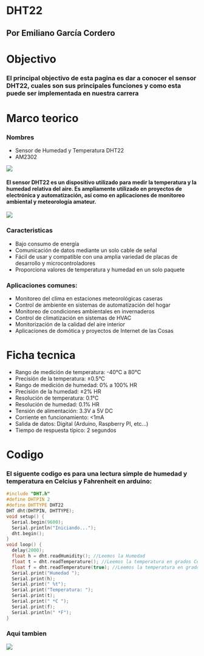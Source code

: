 # DHT22
## Por Emiliano García Cordero

# Objectivo
### El principal objectivo de esta pagina es dar a conocer el sensor DHT22, cuales son sus principales funciones y como esta puede ser implementada en nuestra carrera
# Marco teorico
### Nombres
* Sensor de Humedad y Temperatura DHT22
* AM2302

![](https://aelectronics.com.mx/2172-large_default/modulo-dht22.jpg)

#### El sensor DHT22 es un dispositivo utilizado para medir la temperatura y la humedad relativa del aire. Es ampliamente utilizado en proyectos de electrónica y automatización, así como en aplicaciones de monitoreo ambiental y meteorología amateur.

![](https://publicdomainvectors.org/photos/soil_sampling.png)

### Caracteristicas
* Bajo consumo de energía
* Comunicación de datos mediante un solo cable de señal
* Fácil de usar y compatible con una amplia variedad de placas de desarrollo y microcontroladores
* Proporciona valores de temperatura y humedad en un solo paquete

### Aplicaciones comunes:
* Monitoreo del clima en estaciones meteorológicas caseras
* Control de ambiente en sistemas de automatización del hogar
* Monitoreo de condiciones ambientales en invernaderos
* Control de climatización en sistemas de HVAC
* Monitorización de la calidad del aire interior
* Aplicaciones de domótica y proyectos de Internet de las Cosas

# Ficha tecnica
* Rango de medición de temperatura: -40°C a 80°C
* Precisión de la temperatura: ±0.5°C
* Rango de medición de humedad: 0% a 100% HR
* Precisión de la humedad: ±2% HR
* Resolución de temperatura: 0.1°C
* Resolución de humedad: 0.1% HR
* Tensión de alimentación: 3.3V a 5V DC
* Corriente en funcionamiento: <1mA
* Salida de datos: Digital (Arduino, Raspberry PI, etc...)
* Tiempo de respuesta típico: 2 segundos

# Codigo
### El siguente codigo es para una lectura simple de humedad y temperatura en Celcius y Fahrenheit en arduino:

```c++
#include "DHT.h"
#define DHTPIN 2
#define DHTTYPE DHT22
DHT dht(DHTPIN, DHTTYPE);
void setup() {
  Serial.begin(9600);
  Serial.println("Iniciando...");
  dht.begin();
}
void loop() {
  delay(2000);
  float h = dht.readHumidity(); //Leemos la Humedad
  float t = dht.readTemperature(); //Leemos la temperatura en grados Celsius
  float f = dht.readTemperature(true); //Leemos la temperatura en grados Fahrenheit
  Serial.print("Humedad ");
  Serial.print(h);
  Serial.print(" %t");
  Serial.print("Temperatura: ");
  Serial.print(t);
  Serial.print(" *C ");
  Serial.print(f);
  Serial.println(" *F");
}
```

### Aqui tambien


![](https://media.es.wired.com/photos/649c7320532fc59e0e8d4fea/16:9/w_1920,c_limit/AmongUsTV.jpg)
